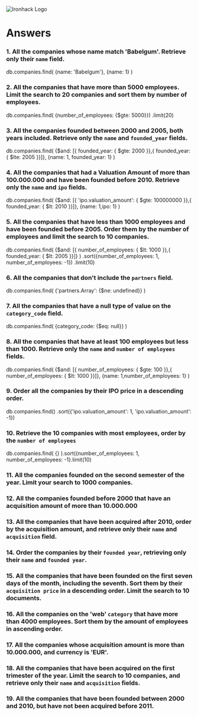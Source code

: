 ![Ironhack Logo](https://i.imgur.com/1QgrNNw.png)

# Answers

### 1. All the companies whose name match 'Babelgum'. Retrieve only their `name` field.

<!-- Your Code Goes Here -->

db.companies.find(
  {name: 'Babelgum'},
  {name: 1}
)

### 2. All the companies that have more than 5000 employees. Limit the search to 20 companies and sort them by **number of employees**.

<!-- Your Code Goes Here -->

db.companies.find(
  {number_of_employees: {$gte: 5000}})
  .limit(20)

### 3. All the companies founded between 2000 and 2005, both years included. Retrieve only the `name` and `founded_year` fields.

<!-- Your Code Goes Here -->
db.companies.find(
  {$and: [{ founded_year: { $gte: 2000 }},{ founded_year: { $lte: 2005 }}]},
  {name: 1, founded_year: 1}
)

### 4. All the companies that had a Valuation Amount of more than 100.000.000 and have been founded before 2010. Retrieve only the `name` and `ipo` fields.

<!-- Your Code Goes Here -->
db.companies.find(
  {$and: [{ 'ipo.valuation_amount': { $gte: 100000000 }},{ founded_year: { $lt: 2010 }}]},
  {name: 1,ipo: 1}
)

### 5. All the companies that have less than 1000 employees and have been founded before 2005. Order them by the number of employees and limit the search to 10 companies.

<!-- Your Code Goes Here -->
db.companies.find(
  {$and: [{ number_of_employees: { $lt: 1000 }},{ founded_year: { $lt: 2005 }}]}
)
.sort({number_of_employees: 1, number_of_employees: -1})
.limit(10)


### 6. All the companies that don't include the `partners` field.

<!-- Your Code Goes Here -->
db.companies.find(
  {'partners.Array': {$ne: undefined}}
)


### 7. All the companies that have a null type of value on the `category_code` field.

<!-- Your Code Goes Here -->
db.companies.find(
  {category_code: {$eq: null}}
)

### 8. All the companies that have at least 100 employees but less than 1000. Retrieve only the `name` and `number of employees` fields.

<!-- Your Code Goes Here -->
db.companies.find(
  {$and: [{ number_of_employees: { $gte: 100 }},{ number_of_employees: { $lt: 1000 }}]},
  {name: 1,number_of_employees: 1}
)

### 9. Order all the companies by their IPO price in a descending order.

<!-- Your Code Goes Here -->
db.companies.find()
.sort({'ipo.valuation_amount': 1, 'ipo.valuation_amount': -1})

### 10. Retrieve the 10 companies with most employees, order by the `number of employees`

<!-- Your Code Goes Here -->
db.companies.find(
  {}
).sort({number_of_employees: 1, number_of_employees: -1}.limit(10)

### 11. All the companies founded on the second semester of the year. Limit your search to 1000 companies.

<!-- Your Code Goes Here -->

### 12. All the companies founded before 2000 that have an acquisition amount of more than 10.000.000

<!-- Your Code Goes Here -->

### 13. All the companies that have been acquired after 2010, order by the acquisition amount, and retrieve only their `name` and `acquisition` field.

<!-- Your Code Goes Here -->

### 14. Order the companies by their `founded year`, retrieving only their `name` and `founded year`.

<!-- Your Code Goes Here -->

### 15. All the companies that have been founded on the first seven days of the month, including the seventh. Sort them by their `acquisition price` in a descending order. Limit the search to 10 documents.

<!-- Your Code Goes Here -->

### 16. All the companies on the 'web' `category` that have more than 4000 employees. Sort them by the amount of employees in ascending order.

<!-- Your Code Goes Here -->

### 17. All the companies whose acquisition amount is more than 10.000.000, and currency is 'EUR'.

<!-- Your Code Goes Here -->

### 18. All the companies that have been acquired on the first trimester of the year. Limit the search to 10 companies, and retrieve only their `name` and `acquisition` fields.

<!-- Your Code Goes Here -->

### 19. All the companies that have been founded between 2000 and 2010, but have not been acquired before 2011.

<!-- Your Code Goes Here -->
